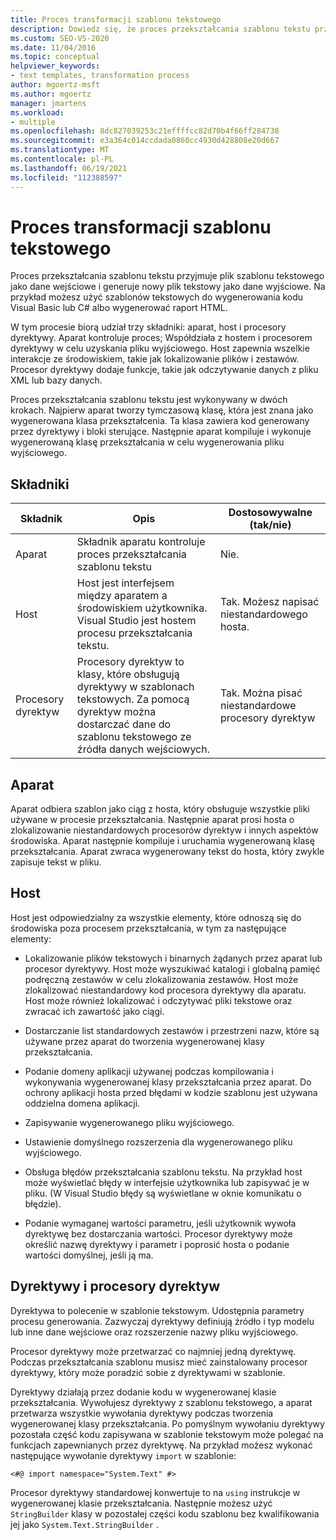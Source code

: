 ```yaml
---
title: Proces transformacji szablonu tekstowego
description: Dowiedz się, że proces przekształcania szablonu tekstu przyjmuje plik szablonu tekstowego jako dane wejściowe i generuje nowy plik tekstowy jako dane wyjściowe.
ms.custom: SEO-VS-2020
ms.date: 11/04/2016
ms.topic: conceptual
helpviewer_keywords:
- text templates, transformation process
author: mgoertz-msft
ms.author: mgoertz
manager: jmartens
ms.workload:
- multiple
ms.openlocfilehash: 8dc827039253c21effffcc82d70b4f66ff284738
ms.sourcegitcommit: e3a364c014ccdada0860cc4930d428808e20d667
ms.translationtype: MT
ms.contentlocale: pl-PL
ms.lasthandoff: 06/19/2021
ms.locfileid: "112388597"
---
```

# <a name="the-text-template-transformation-process"></a>Proces transformacji szablonu tekstowego
Proces przekształcania szablonu tekstu przyjmuje plik szablonu tekstowego jako dane wejściowe i generuje nowy plik tekstowy jako dane wyjściowe. Na przykład możesz użyć szablonów tekstowych do wygenerowania kodu Visual Basic lub C# albo wygenerować raport HTML.

 W tym procesie biorą udział trzy składniki: aparat, host i procesory dyrektywy. Aparat kontroluje proces; Współdziała z hostem i procesorem dyrektywy w celu uzyskania pliku wyjściowego. Host zapewnia wszelkie interakcje ze środowiskiem, takie jak lokalizowanie plików i zestawów. Procesor dyrektywy dodaje funkcje, takie jak odczytywanie danych z pliku XML lub bazy danych.

 Proces przekształcania szablonu tekstu jest wykonywany w dwóch krokach. Najpierw aparat tworzy tymczasową klasę, która jest znana jako wygenerowana klasa przekształcenia. Ta klasa zawiera kod generowany przez dyrektywy i bloki sterujące. Następnie aparat kompiluje i wykonuje wygenerowaną klasę przekształcania w celu wygenerowania pliku wyjściowego.

## <a name="components"></a>Składniki

|Składnik|Opis|Dostosowywalne (tak/nie)|
|-|-|-|
|Aparat|Składnik aparatu kontroluje proces przekształcania szablonu tekstu|Nie.|
|Host|Host jest interfejsem między aparatem a środowiskiem użytkownika. Visual Studio jest hostem procesu przekształcania tekstu.|Tak. Możesz napisać niestandardowego hosta.|
|Procesory dyrektyw|Procesory dyrektyw to klasy, które obsługują dyrektywy w szablonach tekstowych. Za pomocą dyrektyw można dostarczać dane do szablonu tekstowego ze źródła danych wejściowych.|Tak. Można pisać niestandardowe procesory dyrektyw|

## <a name="the-engine"></a>Aparat
 Aparat odbiera szablon jako ciąg z hosta, który obsługuje wszystkie pliki używane w procesie przekształcania. Następnie aparat prosi hosta o zlokalizowanie niestandardowych procesorów dyrektyw i innych aspektów środowiska. Aparat następnie kompiluje i uruchamia wygenerowaną klasę przekształcania. Aparat zwraca wygenerowany tekst do hosta, który zwykle zapisuje tekst w pliku.

## <a name="the-host"></a>Host
 Host jest odpowiedzialny za wszystkie elementy, które odnoszą się do środowiska poza procesem przekształcania, w tym za następujące elementy:

- Lokalizowanie plików tekstowych i binarnych żądanych przez aparat lub procesor dyrektywy. Host może wyszukiwać katalogi i globalną pamięć podręczną zestawów w celu zlokalizowania zestawów. Host może zlokalizować niestandardowy kod procesora dyrektywy dla aparatu. Host może również lokalizować i odczytywać pliki tekstowe oraz zwracać ich zawartość jako ciągi.

- Dostarczanie list standardowych zestawów i przestrzeni nazw, które są używane przez aparat do tworzenia wygenerowanej klasy przekształcania.

- Podanie domeny aplikacji używanej podczas kompilowania i wykonywania wygenerowanej klasy przekształcania przez aparat. Do ochrony aplikacji hosta przed błędami w kodzie szablonu jest używana oddzielna domena aplikacji.

- Zapisywanie wygenerowanego pliku wyjściowego.

- Ustawienie domyślnego rozszerzenia dla wygenerowanego pliku wyjściowego.

- Obsługa błędów przekształcania szablonu tekstu. Na przykład host może wyświetlać błędy w interfejsie użytkownika lub zapisywać je w pliku. (W Visual Studio błędy są wyświetlane w oknie komunikatu o błędzie).

- Podanie wymaganej wartości parametru, jeśli użytkownik wywoła dyrektywę bez dostarczania wartości. Procesor dyrektywy może określić nazwę dyrektywy i parametr i poprosić hosta o podanie wartości domyślnej, jeśli ją ma.

## <a name="directives-and-directive-processors"></a>Dyrektywy i procesory dyrektyw
 Dyrektywa to polecenie w szablonie tekstowym. Udostępnia parametry procesu generowania. Zazwyczaj dyrektywy definiują źródło i typ modelu lub inne dane wejściowe oraz rozszerzenie nazwy pliku wyjściowego.

 Procesor dyrektywy może przetwarzać co najmniej jedną dyrektywę. Podczas przekształcania szablonu musisz mieć zainstalowany procesor dyrektywy, który może poradzić sobie z dyrektywami w szablonie.

 Dyrektywy działają przez dodanie kodu w wygenerowanej klasie przekształcania. Wywołujesz dyrektywy z szablonu tekstowego, a aparat przetwarza wszystkie wywołania dyrektywy podczas tworzenia wygenerowanej klasy przekształcania. Po pomyślnym wywołaniu dyrektywy pozostała część kodu zapisywana w szablonie tekstowym może polegać na funkcjach zapewnianych przez dyrektywę. Na przykład możesz wykonać następujące wywołanie dyrektywy `import` w szablonie:

 `<#@ import namespace="System.Text" #>`

 Procesor dyrektywy standardowej konwertuje to na `using` instrukcje w wygenerowanej klasie przekształcania. Następnie możesz użyć `StringBuilder` klasy w pozostałej części kodu szablonu bez kwalifikowania jej jako `System.Text.StringBuilder` .
